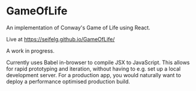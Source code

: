 # GameOfLife

An implementation of Conway's Game of Life using React.

Live at https://seifelg.github.io/GameOfLife/

A work in progress.

Currently uses Babel in-browser to compile JSX to JavaScript. This allows for rapid prototyping and iteration, without having to e.g. set up a local development server. For a production app, you would naturally want to deploy a performance optimised production build.  
